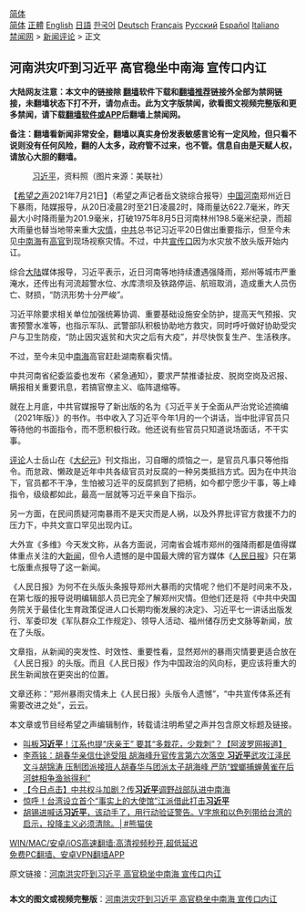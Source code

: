  <!-- 面包屑导航 --> <div class="breadcrumb"><!-- GTranslate: https://gtranslate.io/ -->  <div class="switcher notranslate">  <div class="selected">  <a href="#" onclick="return false;"> 简体</a>  </div>  <div class="option">  <a href="https://www.bannedbook.org" onclick="doGTranslate('zh-CN|zh-CN');jQuery('div.switcher div.selected a').html(jQuery(this).html());return false;" title="简体中文" class="nturl selected"> 简体</a>  <a href="https://www.bannedbook.org/zh-tw/" onclick="doGTranslate('zh-CN|zh-TW');jQuery('div.switcher div.selected a').html(jQuery(this).html());return false;" title="繁體中文" class="nturl"> 正體</a>  <a href="https://www.bannedbook.org/en/" onclick="doGTranslate('zh-CN|en');jQuery('div.switcher div.selected a').html(jQuery(this).html());return false;" title="English" class="nturl"> English</a>  <a href="https://www.bannedbook.org/ja/" onclick="doGTranslate('zh-CN|ja');jQuery('div.switcher div.selected a').html(jQuery(this).html());return false;" title="日本語" class="nturl"> 日語</a>  <a href="https://www.bannedbook.org/ko/" onclick="doGTranslate('zh-CN|ko');jQuery('div.switcher div.selected a').html(jQuery(this).html());return false;" title="한국어" class="nturl"> 한국어</a>  <a href="https://www.bannedbook.org/de/" onclick="doGTranslate('zh-CN|de');jQuery('div.switcher div.selected a').html(jQuery(this).html());return false;" title="Deutsch" class="nturl"> Deutsch</a>  <a href="https://www.bannedbook.org/fr/" onclick="doGTranslate('zh-CN|fr');jQuery('div.switcher div.selected a').html(jQuery(this).html());return false;" title="Français" class="nturl"> Français</a>  <a href="https://www.bannedbook.org/ru/" onclick="doGTranslate('zh-CN|ru');jQuery('div.switcher div.selected a').html(jQuery(this).html());return false;" title="Русский" class="nturl"> Русский</a>  <a href="https://www.bannedbook.org/es/" onclick="doGTranslate('zh-CN|es');jQuery('div.switcher div.selected a').html(jQuery(this).html());return false;" title="Español" class="nturl"> Español</a>  <a href="https://www.bannedbook.org/it/" onclick="doGTranslate('zh-CN|it');jQuery('div.switcher div.selected a').html(jQuery(this).html());return false;" title="Italiano" class="nturl"> Italiano</a>  </div>  </div>      <div class='breadcrumb-sub'><!-- Breadcrumb NavXT 6.3.0 --> <a href="https://www.bannedbook.org/" class="home">禁闻网</a> &gt; <a href="https://www.bannedbook.org/bnews/comments/" class="category">新闻评论</a> &gt; 正文</div></div><h2>河南洪灾吓到习近平 高官稳坐中南海 宣传口内讧</h2> <p class="notice"><b>大陆网友注意：本文中的链接除 <a href="https://github.com/bannedbook/fanqiang" >翻墙</a>软件下载和<a href="https://github.com/killgcd/justmysocks/blob/master/README.md">翻墙推荐</a>链接外全部为禁网链接，未翻墙状态下打不开，请勿点击。此为文字版禁闻，欲看图文视频完整版和更多禁闻，请下载<a href="https://github.com/bannedbook/fanqiang">翻墙软件或APP</a>后翻墙上禁闻网。</p><p>备注：翻墙看新闻非常安全，翻墙以真实身份发表敏感言论有一定风险，但只看不说则没有任何风险，翻的人太多，政府管不过来，也不管。信息自由是天赋人权，请放心大胆的翻墙。</b></p>  <div class="entry"> <figure> <p><figcaption><a href="https://www.bannedbook.org/bnews/tag/%e4%b9%a0%e8%bf%91%e5%b9%b3/" class="st_tag internal_tag" rel="tag" title="标签 习近平 下的日志">习近平</a>，资料照（图片来源：美联社）</figcaption></figure> <p>【<span class='wp_keywordlink_affiliate'><a href="https://www.soundofhope.org" title="希望之声" target="_blank">希望之声</a></span>2021年7月21日】（希望之声记者岳文骁综合报导）<span class='wp_keywordlink_affiliate'><a href="https://www.bannedbook.org/" title="中国" target="_blank">中国</a></span><a href="https://www.bannedbook.org/bnews/tag/%e6%b2%b3%e5%8d%97/" class="st_tag internal_tag" rel="tag" title="标签 河南 下的日志">河南</a>郑州近日下暴雨，陆媒报导，从20日凌晨2时至21日凌晨2时，降雨量达622.7毫米，昨天最大小时降雨量为201.9毫米，打破1975年8月5日河南林州198.5毫米纪录，而超大雨量也替当地带来重大<a href="https://www.bannedbook.org/bnews/tag/%E7%81%BE%E6%83%85/" class="st_tag internal_tag" rel="tag" title="标签 灾情 下的日志">灾情</a>，<a href="https://www.bannedbook.org/bnews/tag/%e4%b8%ad%e5%85%b1/" class="st_tag internal_tag" rel="tag" title="标签 中共 下的日志">中共</a>总书记习近平20日做出重要指示，但至今未见<a href="https://www.bannedbook.org/bnews/tag/%e4%b8%ad%e5%8d%97%e6%b5%b7/" class="st_tag internal_tag" rel="tag" title="标签 中南海 下的日志">中南海</a>有<a href="https://www.bannedbook.org/bnews/tag/%E9%AB%98%E5%AE%98/" class="st_tag internal_tag" rel="tag" title="标签 高官 下的日志">高官</a>到现场视察灾情。不过，中共<a href="https://www.bannedbook.org/bnews/tag/%E5%AE%A3%E4%BC%A0%E5%8F%A3/" class="st_tag internal_tag" rel="tag" title="标签 宣传口 下的日志">宣传口</a>因为水灾放不放头版开始内讧。</p> <p>综合<span class='wp_keywordlink_affiliate'><a href="https://www.bannedbook.org/" title="大陆" target="_blank">大陆</a></span>媒体报导，习近平表示，近日河南等地持续遭遇强降雨，郑州等城市严重淹水，还传出有河流超警水位、水库溃坝及铁路停运、航班取消，造成重大人员伤亡、财损，“防汛形势十分严峻”。</p> <p>习近平除要求相关单位加强统筹协调、重要基础设施安全防护，提高天气预报、灾害预警水准等，也指示军队、武警部队积极协助地方救灾，同时呼吁做好协助受灾户与卫生防疫，“防止因灾返贫和大灾之后有大疫”，并尽快恢复生产、生活秩序。</p>  <p>不过，至今未见中<a href="https://www.bannedbook.org/bnews/tag/%e5%8d%97%e6%b5%b7/" class="st_tag internal_tag" rel="tag" title="标签 南海 下的日志">南海</a>高官赶赴湖南察看灾情。</p> <p>中共河南省纪委监委也发布〈紧急通知〉，要求严禁推诿扯皮、脱岗空岗及迟报、瞒报相关重要讯息，若搞官僚主义、临阵退缩等。</p> <p>就在上月底，中共官媒报导了新出版的名为《习近平关于全面从严治党论述摘编（2021年版）》的书作。书中收入了习近平今年1月的一个讲话，当中批评官员只等待他的书面指令，而不愿积极行政。他还说有些官员只知道说场面话，不干实事。</p>  <p><span class='wp_keywordlink_affiliate'><a href="https://www.bannedbook.org/bnews/comments/" title="新闻评论" target="_blank">评论</a></span>人士岳山在《<span class='wp_keywordlink_affiliate'><a href="http://www.epochtimes.com/" title="大纪元" target="_blank">大纪元</a></span>》刊文指出，习自曝的烦恼之一，是官员凡事只等他指令。而怠政、懒政是近年中共各级官员对反腐的一种另类抵挡方式。因为在中共治下，官员都不干净，生怕被习近平的反腐抓到了把柄，如今都宁愿少干事，等上峰指令，级级都如此，最高一层就等习近平亲自下指示。</p> <p>另一方面，在民间质疑河南暴雨不是天灾而是人祸，以及外界批评官方救援不力的压力下，中共文宣口罕见出现内讧。</p> <p>大外宣《多维》今天发文称，从各方面说，河南省会城市郑州的强降雨都是值得媒体重点关注的大<span class='wp_keywordlink_affiliate'><a href="https://www.bannedbook.org/" title="新闻">新闻</a></span>，但令人遗憾的是中国最大牌的官方媒体《<span class='wp_keywordlink'><a href="https://www.bannedbook.org/forum2/topic109.html" title="透视人民日报" target="_blank">人民日报</a></span>》只在第七版重点报导了这一新闻。</p>  <p>《人民日报》为何不在头版头条报导郑州大暴雨的灾情呢？他们不是时间来不及，在第七版的报导说明编辑部人员已完全了解郑州灾情。但他们还是将《中共中央国务院关于最佳化生育政策促进人口长期均衡发展的决定》、习近平七一讲话出版发行、军委印发《军队群众工作规定》、领导人活动、福州储存历史文脉等新闻，放在了头版。</p> <p>文章指，从新闻的突发性、时效性、重要性看，显然郑州的暴雨灾情要更适合放在《人民日报》的头版。而且《人民日报》作为中国政治的风向标，更应该将重大的民生新闻放在更突出的位置。</p> <p>文章还称：“郑州暴雨灾情未上《人民日报》头版令人遗憾”，“中共宣传体系还有需要改进之处”，云云。</p>  <p>本文章或节目经希望之声编辑制作，转载请注明希望之声并包含原文标题及链接。 </p> <ul class='op-related-articles' title='相关阅读'> <li><a href='https://www.bannedbook.org/bnews/cbnews/20210721/1591312.html' target='_blank'>叫板<b>习近平</b>！江系也提“庆亲王” 要其“多栽花，少栽刺”？【阿波罗网报道】</a></li> <li><a href='https://www.bannedbook.org/bnews/comments/20210721/1591264.html' target='_blank'>李燕铭：胡春华亲信仕途受阻 胡海峰升官传言第六次落空 <b>习近平</b>武攻江泽民文斗胡锦涛 压制团派接班人胡春华与团派太子胡海峰 严防“螳螂捕蝉黄雀在后 河蚌相争渔翁得利”</a></li> <li><a href='https://www.bannedbook.org/bnews/bannedvideo/20210721/1591222.html' target='_blank'>【今日点击】中共权斗加剧？传<b>习近平</b>调野战部队进中南海</a></li> <li><a href='https://www.bannedbook.org/bnews/cnnews/20210721/1591212.html' target='_blank'>惊呼！台湾设立首个“事实上的大使馆”江派借此打击<b>习近平</b></a></li> <li><a href='https://www.bannedbook.org/bnews/comments/20210721/1591159.html' target='_blank'>胡锡进喊话<b>习近平</b>，该动手了，用行动验证警告。V字旅和以色列带给台湾的启示，投降主义必须清除。│#熊猫侠</a></li> </ul> <p class="texttj"> <a href="https://github.com/bannedbook/fanqiang/wiki/V2ray%E6%9C%BA%E5%9C%BA" target="_blank">WIN/MAC/安卓/iOS高速翻墙:高清视频秒开,超低延迟</a><br/> <a href="https://github.com/bannedbook/fanqiang/wiki/%E7%A6%81%E9%97%BB%E7%BD%91%E5%AE%89%E5%8D%93%E7%BF%BB%E5%A2%99%E6%96%B0%E9%97%BBAPP" target="_blank">免费PC翻墙、安卓VPN翻墙APP</a></p><p>原文链接：<a class="src_link"  href="https://www.soundofhope.org/post/527720" target="_blank">河南洪灾吓到习近平 高官稳坐中南海 宣传口内讧</a></p><a name='sharetosocial'></a>  <div style="margin-bottom:5px;padding-bottom:5px;clear:both"> <div id="archive-pix-1" class="banner-ads"> <!-- AuctionX Display platform tag START --> <div id="26318x728x90x621x_ADSLOT2" clicktrack="%%CLICK_URL_ESC%%"></div> <!-- AuctionX Display platform tag END --> </div> <div id="archive-pix-2" class="banner-ads"> <!-- AuctionX Display platform tag START --> <div id="26315x300x250x621x_ADSLOT2" clicktrack="%%CLICK_URL_ESC%%"></div> <!-- AuctionX Display platform tag END --> </div> </div>  <div id="archive-pix-1" class="banner-ads"> <!-- AuctionX Display platform tag START --> <div id="26318x728x90x621x_ADSLOT3" clicktrack="%%CLICK_URL_ESC%%"></div> <!-- AuctionX Display platform tag END --> </div> <div><b>本文的图文或视频完整版</b>：<a href='https://www.bannedbook.org/bnews/comments/20210721/1591352.html'>河南洪灾吓到习近平 高官稳坐中南海 宣传口内讧</a></div>  </div><!--END ENTRY--> 